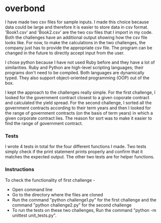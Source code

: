 # overbond

I have made two csv files for sample inputs. I made this choice because data could be large and therefore it is easier to store data in csv format. 'Book1.csv' and 'Book2.csv' are the two csv files that I import in my code. Both the challenges have an additional output showing how the csv file looks like. For now, to make the calculations in the two challenges, the company just has to provide the appropriate csv file. The program can be changed in the future to directly accept input from the user. 

I chose python because I have not used Ruby before and they have a lot of similarities.
Ruby and Python are high-level scripting languages; their programs don't need to be compiled. Both languages are dynamically typed. They also support object-oriented programming (OOP) out of the box.

I kept the approach to the challenges really simple. For the first challenge, I looked for the government contract closest to a given coporate contract and calculated the yield spread. For the second challenge, I sorted all the government contracts according to their term years and then I looked for the range of government contracts (on the basis of term years) in which a given corporate contract lies. The reason for sort was to make it easier to find the range of government contract.

### Tests

I wrote 4 tests in total for the four different functions I made. Two tests simply check if the print statement prints properly and confirm that it matches the expected output. The other two tests are for helper functions.

### Instructions

To check the functionality of first challenge -
* Open command line
* Go to the directory where the files are cloned
* Run the command "python challenge1.py" for the first challenge and the command "python challenge2.py" for the second challenge
* To run the tests on these two challenges, Run the command "python -m unittest unit_tests.py".
